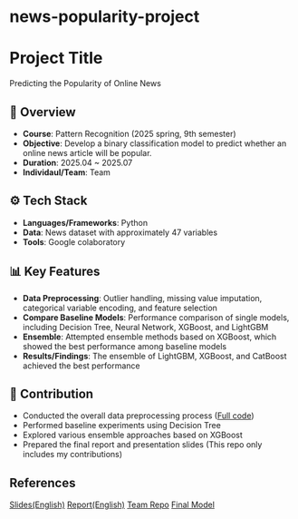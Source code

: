 # news-popularity-project

# Project Title
Predicting the Popularity of Online News

## 📌 Overview
- **Course**: Pattern Recognition (2025 spring, 9th semester)
- **Objective**: Develop a binary classification model to predict whether an online news article will be popular.
- **Duration**: 2025.04 ~ 2025.07 
- **Individaul/Team**: Team 

## ⚙️ Tech Stack
- **Languages/Frameworks**: Python
- **Data**: News dataset with approximately 47 variables
- **Tools**: Google colaboratory

## 📊 Key Features
- **Data Preprocessing**: Outlier handling, missing value imputation, categorical variable encoding, and feature selection  
- **Compare Baseline Models**: Performance comparison of single models, including Decision Tree, Neural Network, XGBoost, and LightGBM  
- **Ensemble**: Attempted ensemble methods based on XGBoost, which showed the best performance among baseline models  
- **Results/Findings**: The ensemble of LightGBM, XGBoost, and CatBoost achieved the best performance  

## 🙋 Contribution
- Conducted the overall data preprocessing process ([Full code](https://colab.research.google.com/drive/1_I_xYpz4h1oyPrzOR940wh2bv6DHOW2N?usp=sharing))
- Performed baseline experiments using Decision Tree  
- Explored various ensemble approaches based on XGBoost
- Prepared the final report and presentation slides 
(This repo only includes my contributions)


## References
[Slides(English)](https://www.canva.com/design/DAGprNrBDVM/wyNwGH54vb-lsxGJHEkocA/edit?utm_content=DAGprNrBDVM&utm_campaign=designshare&utm_medium=link2&utm_source=sharebutton)
[Report(English)](https://drive.google.com/file/d/17TBltchxTGDOJ8hnVyPq-oJF7E-ud2zM/view?usp=sharing)
[Team Repo](https://github.com/Pattern-Recognition-Project-2025/Model-Tuning-and-Comparison)
[Final Model](https://github.com/Pattern-Recognition-Project-2025/Model-Tuning-and-Comparison/blob/main/StackModel/FinalModel.ipynb)
